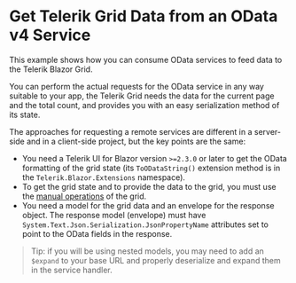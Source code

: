 # Get Telerik Grid Data from an OData v4 Service

This example shows how you can consume OData services to feed data to the Telerik Blazor Grid.

You can perform the actual requests for the OData service in any way suitable to your app, the Telerik Grid needs the data for the current page and the total count, and provides you with an easy serialization method of its state.

The approaches for requesting a remote services are different in a server-side and in a client-side project, but the key points are the same:

* You need a Telerik UI for Blazor version `>=2.3.0` or later to get the OData formatting of the grid state (its `ToODataString()` extension method is in the `Telerik.Blazor.Extensions` namespace).
* To get the grid state and to provide the data to the grid, you must use the [manual operations](https://docs.telerik.com/blazor-ui/components/grid/manual-operations) of the grid.
* You need a model for the grid data and an envelope for the response object. The response model (envelope) must have `System.Text.Json.Serialization.JsonPropertyName` attributes set to point to the OData fields in the response.

> Tip: if you will be using nested models, you may need to add an `$expand` to your base URL and properly deserialize and expand them in the service handler.
